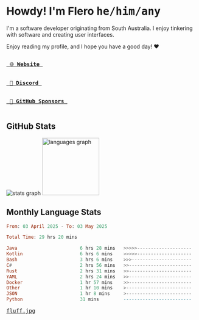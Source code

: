 # Howdy! I'm Flero <kbd>he/him/any</kbd>

I'm a software developer originating from South Australia. I enjoy tinkering with software and creating user interfaces.

Enjoy reading my profile, and I hope you have a good day! :heart:

<a href="https://flero.dev/">
    <kbd>
        <br>
        &nbsp;🌐 <strong>Website</strong>&nbsp;
        <br>
        <br>
    </kbd>
</a>

<a href="https://discord.com/users/1059375676769189938">
    <kbd>
        <br>
        &nbsp;💬 <strong>Discord</strong>&nbsp;
        <br>
        <br>
    </kbd>
</a>

<a href="https://github.com/sponsors/flerouwu">
    <kbd>
        <br>
        &nbsp;🩷 <strong>GitHub Sponsors</strong>&nbsp;
        <br>
        <br>
    </kbd>
</a>

## GitHub Stats
<!-- <p> allows it to be shown side-by-side -->
<div>
  <img src="https://github-readme-stats.vercel.app/api?hide_title=true&hide_rank=false&show_icons=true&include_all_commits=true&count_private=true&disable_animations=true&theme=github_dark&locale=en&hide_border=true&username=flerouwu" alt="stats graph"  />
  <img src="https://github-readme-stats.vercel.app/api/top-langs?locale=en&hide_title=false&langs_count=5&theme=github_dark&hide_border=true&username=flerouwu&layout=compact" alt="languages graph" height="150"  />
</div>

## Monthly Language Stats

<!--START_SECTION:waka-->

```haskell
From: 03 April 2025 - To: 03 May 2025

Total Time: 29 hrs 20 mins

Java                       6 hrs 28 mins   >>>>>--------------------   21.24 %
Kotlin                     6 hrs 6 mins    >>>>>--------------------   19.99 %
Bash                       3 hrs 6 mins    >>>----------------------   10.18 %
C#                         2 hrs 56 mins   >>-----------------------   09.64 %
Rust                       2 hrs 31 mins   >>-----------------------   08.30 %
YAML                       2 hrs 24 mins   >>-----------------------   07.91 %
Docker                     1 hr 57 mins    >>-----------------------   06.41 %
Other                      1 hr 10 mins    >------------------------   03.87 %
JSON                       1 hr 8 mins     >------------------------   03.75 %
Python                     31 mins         -------------------------   01.74 %
```

<!--END_SECTION:waka-->

<a href="https://raw.githubusercontent.com/flerouwu/flerouwu/main/fluff.jpg">
  <kbd>fluff.jpg</kbd>
</a>
